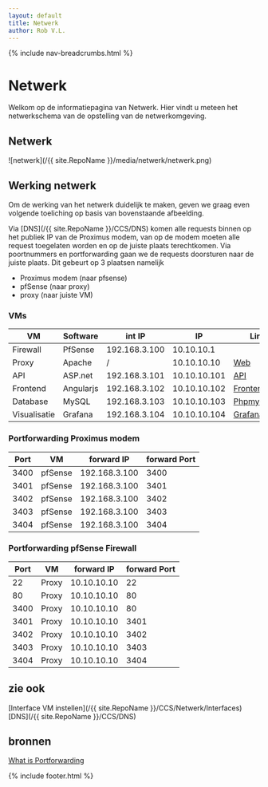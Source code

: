 ```yaml
---
layout: default
title: Netwerk
author: Rob V.L.
---
```


{% include nav-breadcrumbs.html %}



# Netwerk
Welkom op de informatiepagina van Netwerk. Hier vindt u meteen het netwerkschema van de opstelling van de netwerkomgeving.


## Netwerk
![netwerk](/{{ site.RepoName }}/media/netwerk/netwerk.png)

## Werking netwerk
Om de werking van het netwerk duidelijk te maken, geven we graag even volgende toeliching op basis van bovenstaande afbeelding.

Via [DNS](/{{ site.RepoName }}/CCS/DNS) komen alle requests binnen op het publiek IP van de Proximus modem, van op de modem moeten alle request toegelaten worden en op de juiste plaats terechtkomen. Via poortnummers en portforwarding gaan we de requests doorsturen naar de juiste plaats. Dit gebeurt op 3 plaatsen namelijk 
* Proximus modem (naar pfsense)
* pfSense (naar proxy)
* proxy (naar juiste VM)

### VMs

| VM           | Software     | int IP        | IP           |Link                                                    |
|--------------|--------------|---------------|--------------|--------------------------------------------------------|
| Firewall     | PfSense      | 192.168.3.100 | 10.10.10.1   |                                                        |
| Proxy        | Apache       | /             | 10.10.10.10  |[Web](https://rob-vl.synology.me:3400)                  |
| API          | ASP.net      | 192.168.3.101 | 10.10.10.101 |[API](https://rob-vl.synology.me:3401/swagger)          |
| Frontend     | Angularjs    | 192.168.3.102 | 10.10.10.102 |[Frontend](https://rob-vl.synology.me:3402)             |
| Database     | MySQL        | 192.168.3.103 | 10.10.10.103 |[Phpmyadmin](https://rob-vl.synology.me:3403/phpmyadmin)|
| Visualisatie | Grafana      | 192.168.3.104 | 10.10.10.104 |[Grafana](https://rob-vl.synology.me:3404)              |


### Portforwarding Proximus modem

| Port | VM        | forward IP     | forward Port |
|------|-----------|----------------|--------------|
| 3400 | pfSense   | 192.168.3.100  | 3400         |
| 3401 | pfSense   | 192.168.3.100  | 3401         |
| 3402 | pfSense   | 192.168.3.100  | 3402         |
| 3403 | pfSense   | 192.168.3.100  | 3403         |
| 3404 | pfSense   | 192.168.3.100  | 3404         |


### Portforwarding pfSense Firewall

| Port | VM        | forward IP     | forward Port |
|------|-----------|----------------|--------------|
| 22   | Proxy     | 10.10.10.10    | 22           |
| 80   | Proxy     | 10.10.10.10    | 80           |
| 3400 | Proxy     | 10.10.10.10    | 80           |
| 3401 | Proxy     | 10.10.10.10    | 3401         |
| 3402 | Proxy     | 10.10.10.10    | 3402         |
| 3403 | Proxy     | 10.10.10.10    | 3403         |
| 3404 | Proxy     | 10.10.10.10    | 3404         |



## zie ook 
[Interface VM instellen](/{{ site.RepoName }}/CCS/Netwerk/Interfaces)
[DNS](/{{ site.RepoName }}/CCS/DNS)

## bronnen 
[What is Portforwarding](https://www.lifewire.com/what-is-port-forwarding-2483494)

{% include footer.html %}
